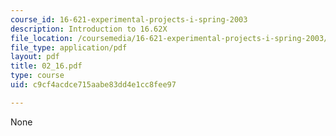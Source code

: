 ```yaml
---
course_id: 16-621-experimental-projects-i-spring-2003
description: Introduction to 16.62X
file_location: /coursemedia/16-621-experimental-projects-i-spring-2003/c9cf4acdce715aabe83dd4e1cc8fee97_02_16.pdf
file_type: application/pdf
layout: pdf
title: 02_16.pdf
type: course
uid: c9cf4acdce715aabe83dd4e1cc8fee97

---
```

None